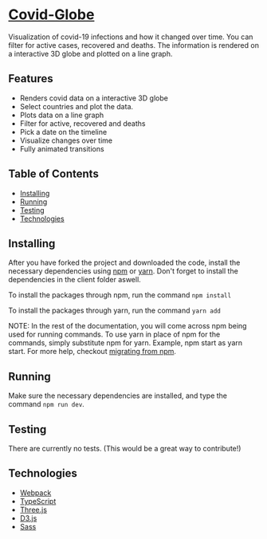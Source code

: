 # [Covid-Globe](https://covid-history.de)

Visualization of covid-19 infections and how it changed over time. You can filter for active cases, recovered and deaths. The information is rendered on a interactive 3D globe and plotted on a line graph.

## Features

- Renders covid data on a interactive 3D globe
- Select countries and plot the data.
- Plots data on a line graph
- Filter for active, recovered and deaths
- Pick a date on the timeline
- Visualize changes over time
- Fully animated transitions

## Table of Contents

- [Installing](https://github.com/PatrickB-Hub/covid-globe/tree/main/README.md#Installing)
- [Running](https://github.com/PatrickB-Hub/covid-globe/tree/main/README.md#Running)
- [Testing](https://github.com/PatrickB-Hub/covid-globe/tree/main/README.md#Testing)
- [Technologies](https://github.com/PatrickB-Hub/covid-globe/tree/main/README.md#Technologies)

## Installing

After you have forked the project and downloaded the code, install the necessary dependencies using [npm](https://docs.npmjs.com/about-npm/) or [yarn](https://yarnpkg.com/getting-started).
Don't forget to install the dependencies in the client folder aswell.

To install the packages through npm, run the command `npm install`

To install the packages through yarn, run the command `yarn add`

NOTE: In the rest of the documentation, you will come across npm being used for running commands. To use yarn in place of npm for the commands, simply substitute npm for yarn. Example, npm start as yarn start. For more help, checkout [migrating from npm](https://classic.yarnpkg.com/en/docs/migrating-from-npm/).

## Running

Make sure the necessary dependencies are installed, and type the command `npm run dev`.

## Testing

There are currently no tests. (This would be a great way to contribute!)

## Technologies

- [Webpack](https://webpack.js.org/)
- [TypeScript](https://www.typescriptlang.org/)
- [Three.js](https://threejs.org/)
- [D3.js](https://d3js.org/)
- [Sass](https://sass-lang.com/)
